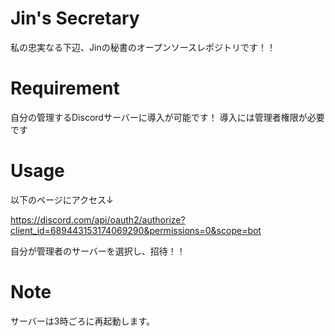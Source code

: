 # Jin's Secretary
 
私の忠実なる下辺、Jinの秘書のオープンソースレポジトリです！！
  
# Requirement

自分の管理するDiscordサーバーに導入が可能です！
導入には管理者権限が必要です
 
# Usage
 
以下のページにアクセス↓

https://discord.com/api/oauth2/authorize?client_id=689443153174069290&permissions=0&scope=bot

自分が管理者のサーバーを選択し、招待！！
 
# Note
 
サーバーは3時ごろに再起動します。

